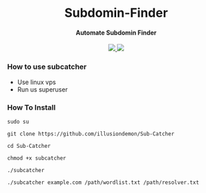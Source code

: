 <h1 align="center">
  <br>
    Subdomin-Finder
  <br>
</h1>

<h4 align="center">Automate Subdomin Finder</h4>
    <p align="center">
  <a href="https://github.com/illusiondemon/subcatcher">
    <img src="https://img.shields.io/static/v1?label=Project&message=SubCatcher&color=green">
  </a>
    <a href="https://github.com/rahad-infosec/Huntigo">
    <img src="https://img.shields.io/static/v1?label=Update&message=V0.1&color=green">
  </a>
</p>

<h3> How to use subcatcher </h3>

- Use linux vps
- Run us superuser


### How To Install

```
sudo su
```
```
git clone https://github.com/illusiondemon/Sub-Catcher
```
```
cd Sub-Catcher
```
```
chmod +x subcatcher
```
```
./subcatcher
```
```
./subcatcher example.com /path/wordlist.txt /path/resolver.txt
```
